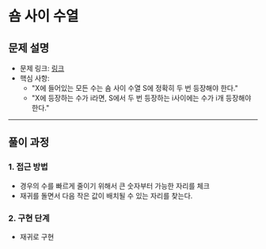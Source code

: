 # 숌 사이 수열

## 문제 설명
- 문제 링크: [링크](https://www.acmicpc.net/problem/1469)
- 핵심 사항:
  - "X에 들어있는 모든 수는 숌 사이 수열 S에 정확히 두 번 등장해야 한다."
  - "X에 등장하는 수가 i라면, S에서 두 번 등장하는 i사이에는 수가 i개 등장해야 한다."
---

## 풀이 과정

### 1. **접근 방법**
- 경우의 수를 빠르게 줄이기 위해서 큰 숫자부터 가능한 자리를 체크
- 재귀를 돌면서 다음 작은 값이 배치될 수 있는 자리를 찾는다.
  
### 2. **구현 단계**
- 재귀로 구현
